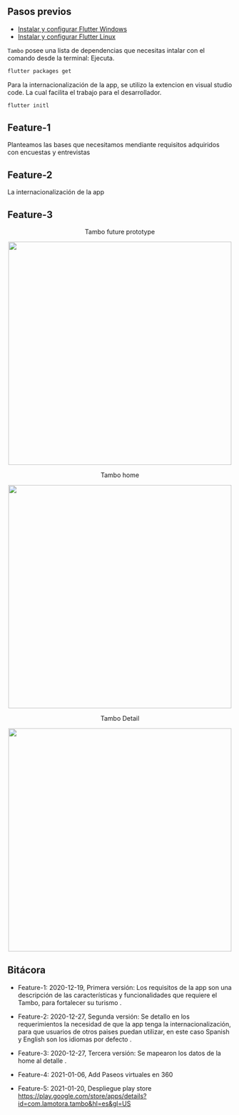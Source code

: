 ## Pasos previos
- [Instalar y configurar Flutter Windows ](https://flutter.dev/docs/get-started/install/windows/)
- [Instalar y configurar Flutter Linux ](https://flutter.dev/docs/get-started/install/linux)

`Tambo` posee una lista de dependencias que necesitas intalar con el comando desde la terminal: Ejecuta.
```bash
flutter packages get
```

 Para la internacionalización de la app, se utilizo la extencion en visual studio code. La cual facilita el trabajo para el desarrollador.

```bash
flutter initl
```

## Feature-1
 Planteamos las bases que necesitamos mendiante requisitos adquiridos con encuestas y entrevistas 

## Feature-2
 La internacionalización de la app
 
## Feature-3
<p align="center">  Tambo future prototype </p>
<p align="center"> 
<img src="https://raw.githubusercontent.com/XaviMontero/Tambo/main/prototype/Simulator%20Screen%20Shot%20-%20iPhone%2011%20-%202021-01-02%20at%2022.49.30.png" width="500" height:"300">
</p>


<p align="center">  Tambo home </p>
<p align="center"> 
<img src="https://raw.githubusercontent.com/XaviMontero/Tambo/main/prototype/Simulator%20Screen%20Shot%20-%20iPhone%2011%20-%202021-01-02%20at%2022.52.11.png" width="500" height:"300">
</p>
 
 <p align="center">  Tambo Detail </p>
<p align="center"> 
<img src="https://raw.githubusercontent.com/XaviMontero/Tambo/main/prototype/Simulator%20Screen%20Shot%20-%20iPhone%2011%20-%202021-01-02%20at%2022.52.40.png" width="500" height:"300">
</p>

 
## Bitácora

- Feature-1: 2020-12-19, Primera versión: Los requisitos de la app son una descripción de las características y funcionalidades que requiere el Tambo, para fortalecer su turismo .
- Feature-2: 2020-12-27, Segunda versión: Se detallo en los requerimientos la necesidad de que la app tenga la internacionalización, para que usuarios de otros paises puedan utilizar, en este caso Spanish y English son los idiomas por defecto .

- Feature-3: 2020-12-27, Tercera versión: Se mapearon los datos de la home al detalle .
- Feature-4: 2021-01-06, Add Paseos virtuales en 360
- Feature-5: 2021-01-20, Despliegue  play store https://play.google.com/store/apps/details?id=com.lamotora.tambo&hl=es&gl=US

 
 
